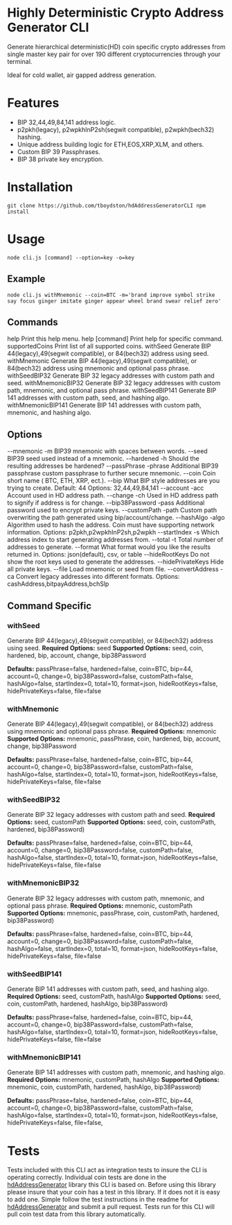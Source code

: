 # Highly Deterministic Crypto Address Generator CLI

Generate hierarchical deterministic(HD) coin specific crypto addresses from single master key pair for over 190 different cryptocurrencies through your terminal. 

Ideal for cold wallet, air gapped address generation. 

# Features 

- BIP 32,44,49,84,141 address logic. 
- p2pkh(legacy), p2wpkhInP2sh(segwit compatible), p2wpkh(bech32) hashing.
- Unique address building logic for ETH,EOS,XRP,XLM, and others. 
- Custom BIP 39 Passphrases.
- BIP 38 private key encryption.

# Installation  

``
git clone https://github.com/tboydston/hdAddressGeneratorCLI
npm install
``

# Usage 

`
node cli.js [command] --option=key -o=key
`

## Example

`
node cli.js withMnemonic --coin=BTC -m='brand improve symbol strike say focus ginger imitate ginger appear wheel brand swear relief zero'
`

## Commands

   help   Print this help menu.
   help [command]  Print help for specific command.
   supportedCoins  Print list of all supported coins.
   withSeed   Generate BIP 44(legacy),49(segwit compatible), or 84(bech32) address using seed.
   withMnemonic   Generate BIP 44(legacy),49(segwit compatible), or 84(bech32) address using mnemonic and optional pass phrase.
   withSeedBIP32   Generate BIP 32 legacy addresses with custom path and seed.
   withMnemonicBIP32   Generate BIP 32 legacy addresses with custom path, mnemonic, and optional pass phrase.
   withSeedBIP141   Generate BIP 141 addresses with custom path, seed, and hashing algo.
   withMnemonicBIP141   Generate BIP 141 addresses with custom path, mnemonic, and hashing algo.

## Options

   --mnemonic -m  BIP39 mnemonic with spaces between words.
   --seed BIP39 seed used instead of a mnemonic.
   --hardened -h Should the resulting addresses be hardened?
   --passPhrase -phrase Additional BIP39 passphrase custom passphrase to further secure mnemonic.
   --coin Coin short name ( BTC, ETH, XRP, ect.).
   --bip What BIP style addresses are you trying to create. Default: 44 Options: 32,44,49,84,141
   --account -acc Account used in HD address path.
   --change -ch Used in HD address path to signify if address is for change.
   --bip38Password -pass Additional password used to encrypt private keys.
   --customPath -path Custom path overwriting the path generated using bip/account/change.
   --hashAlgo -algo Algorithm used to hash the address. Coin must have supporting network information. Options: p2pkh,p2wpkhInP2sh,p2wpkh
   --startIndex -s Which address index to start generating addresses from.
   --total -t Total number of addresses to generate.
   --format What format would you like the results returned in. Options: json(default), csv, or table
   --hideRootKeys Do not show the root keys used to generate the addresses.
   --hidePrivateKeys Hide all private keys.
   --file Load mnemonic or seed from file.
   --convertAddress -ca Convert legacy addresses into different formats. Options: cashAddress,bitpayAddress,bchSlp

## Command Specific 

### withSeed

Generate BIP 44(legacy),49(segwit compatible), or 84(bech32) address using seed.
**Required Options:** seed
**Supported Options:** seed, coin, hardened, bip, account, change, bip38Password

**Defaults:** passPhrase=false, hardened=false, coin=BTC, bip=44, account=0, change=0, bip38Password=false, customPath=false, hashAlgo=false, startIndex=0, total=10, format=json, hideRootKeys=false, hidePrivateKeys=false, file=false

### withMnemonic

Generate BIP 44(legacy),49(segwit compatible), or 84(bech32) address using mnemonic and optional pass phrase.
**Required Options:** mnemonic
**Supported Options:** mnemonic, passPhrase, coin, hardened, bip, account, change, bip38Password

**Defaults:** passPhrase=false, hardened=false, coin=BTC, bip=44, account=0, change=0, bip38Password=false, customPath=false, hashAlgo=false, startIndex=0, total=10, format=json, hideRootKeys=false, hidePrivateKeys=false, file=false

### withSeedBIP32

Generate BIP 32 legacy addresses with custom path and seed.
**Required Options:** seed, customPath
**Supported Options:** seed, coin, customPath, hardened, bip38Password)

**Defaults:** passPhrase=false, hardened=false, coin=BTC, bip=44, account=0, change=0, bip38Password=false, customPath=false, hashAlgo=false, startIndex=0, total=10, format=json, hideRootKeys=false, hidePrivateKeys=false, file=false


### withMnemonicBIP32

Generate BIP 32 legacy addresses with custom path, mnemonic, and optional pass phrase.
**Required Options:** mnemonic, customPath
**Supported Options:** mnemonic, passPhrase, coin, customPath, hardened, bip38Password)

**Defaults:** passPhrase=false, hardened=false, coin=BTC, bip=44, account=0, change=0, bip38Password=false, customPath=false, hashAlgo=false, startIndex=0, total=10, format=json, hideRootKeys=false, hidePrivateKeys=false, file=false


### withSeedBIP141   

Generate BIP 141 addresses with custom path, seed, and hashing algo.
**Required Options:** seed, customPath, hashAlgo
**Supported Options:** seed, coin, customPath, hardened, hashAlgo, bip38Password)

**Defaults:** passPhrase=false, hardened=false, coin=BTC, bip=44, account=0, change=0, bip38Password=false, customPath=false, hashAlgo=false, startIndex=0, total=10, format=json, hideRootKeys=false, hidePrivateKeys=false, file=false

### withMnemonicBIP141   

Generate BIP 141 addresses with custom path, mnemonic, and hashing algo.
**Required Options:** mnemonic, customPath, hashAlgo
**Supported Options:** mnemonic, coin, customPath, hardened, hashAlgo, bip38Password)

**Defaults:** passPhrase=false, hardened=false, coin=BTC, bip=44, account=0, change=0, bip38Password=false, customPath=false, hashAlgo=false, startIndex=0, total=10, format=json, hideRootKeys=false, hidePrivateKeys=false, file=false, 

# Tests

Tests included with this CLI act as integration tests to insure the CLI is operating correctly. Individual coin tests are done in the [hdAddressGenerator](https://github.com/tboydston/hdAddressGenerator/) library this CLI is based on. Before using this library please insure that your coin has a test in this library. If it does not it is easy to add one. Simple follow the test instructions in the readme for [hdAddressGenerator](https://github.com/tboydston/hdAddressGenerator/) and submit a pull request. Tests run for this CLI will pull coin test data from this library automatically.

